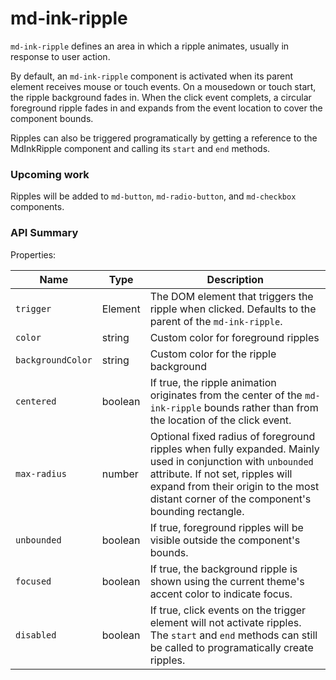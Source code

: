 # md-ink-ripple

`md-ink-ripple` defines an area in which a ripple animates, usually in response to user action.

By default, an `md-ink-ripple` component is activated when its parent element receives mouse or touch events. On a mousedown or touch start, the ripple background fades in. When the click event complets, a circular foreground ripple fades in and expands from the event location to cover the component bounds.

Ripples can also be triggered programatically by getting a reference to the MdInkRipple component and calling its `start` and `end` methods.


### Upcoming work

Ripples will be added to `md-button`, `md-radio-button`, and `md-checkbox` components.

### API Summary

Properties:

| Name | Type | Description |
| --- | --- | --- |
| `trigger` | Element | The DOM element that triggers the ripple when clicked. Defaults to the parent of the `md-ink-ripple`.
| `color` | string | Custom color for foreground ripples
| `backgroundColor` | string | Custom color for the ripple background
| `centered` | boolean | If true, the ripple animation originates from the center of the `md-ink-ripple` bounds rather than from the location of the click event.
| `max-radius` | number | Optional fixed radius of foreground ripples when fully expanded. Mainly used in conjunction with `unbounded` attribute. If not set, ripples will expand from their origin to the most distant corner of the component's bounding rectangle.
| `unbounded` | boolean | If true, foreground ripples will be visible outside the component's bounds.
| `focused` | boolean | If true, the background ripple is shown using the current theme's accent color to indicate focus.
| `disabled` | boolean | If true, click events on the trigger element will not activate ripples. The `start` and `end` methods can still be called to programatically create ripples.
